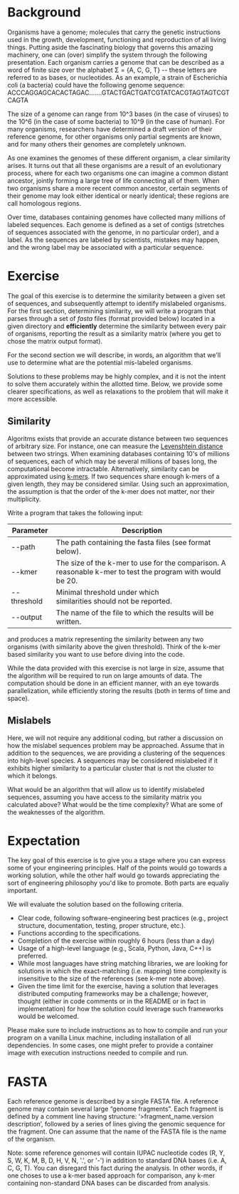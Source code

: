 # Background 

Organisms have a genome; molecules that carry the genetic instructions used in the growth, development, functioning and reproduction of all living things. Putting aside the fascinating biology that governs this amazing machinery, one can (over) simplify the system through the following presentation. Each organism carries a genome that can be described as a word of finite size over
the alphabet Σ = {A, C, G, T} -- these letters are referred to as bases, or nucleotides. As an example, a strain of Escherichia coli (a bacteria) could have the following genome sequence:
ACCCAGGAGCACACTAGAC.......GTACTGACTGATCGTATCACGTAGTAGTCGTCAGTA

The size of a genome can range from 10^3 bases (in the case of viruses) to the 10^6 (in the case of some bacteria) to 10^9 (in the case of human).  For many organisms, researchers have determined a draft version of their reference genome, for other organisms only partial segments are known, and for many others their genomes are completely unknown. 

As one examines the genomes of these different organism, a clear similarity arises. It turns out that all these organisms are a result of an evolutionary process, where for each two organisms one can imagine a common distant ancestor, jointly forming a large tree of life connecting all of them. When two organisms share a more recent common ancestor, certain segments of their genome may look either identical or nearly identical; these regions are call homologous regions.

Over time, databases containing genomes have collected many millions of labeled sequences. Each genome is defined as a set of contigs (stretches of sequences associated with the genome, in no particular order), and a label. As the sequences are labeled by scientists, mistakes may happen, and the wrong label may be associated with a particular sequence.

# Exercise

The goal of this exercise is to determine the similarity between a given set of sequences, and subsequently attempt to identify mislabeled organisms. For the first section, determining similarity, we will write a program that parses through a set of _fasta_ files (format provided below) located in a given directory and __efficiently__ determine the similarity between every pair of organisms, reporting the result as a similarity matrix (where you get to chose the matrix output format). 

For the second section we will describe, in words, an algorithm that we'll use to determine what are the potential mis-labeled organisms.

Solutions to these problems may be highly complex, and it is not the intent to solve them accurately within the allotted time. Below, we provide some clearer specifications, as well as relaxations to the problem that will make it more accessible.

## Similarity

Algoritms exists that provide an accurate distance between two sequences of arbitrary size. For instance, one can measure the [Levenshtein distance](https://en.wikipedia.org/wiki/Levenshtein_distance) between two strings. When examining databases containing 10's of millions of sequences, each of which may be several millions of bases long, the computational become intractable. Alternatively, similarity can be approximated using [k-mers](https://en.wikipedia.org/wiki/K-mer). If two sequences share enough k-mers of a given length, they may be considered similar. Using such an approximation, the assumption is that the order of the k-mer does not matter, nor their multiplicity. 

Write a program that takes the following input:

| Parameter    | Description                              |
| ------------ | ---------------------------------------- |
| --path        | The path containing the fasta files (see format below). |
| --kmer        | The size of the k-mer to use for the comparison. A reasonable k-mer to test the program with would be 20. |
| --threshold   | Minimal threshold under which <br />similarities should not be reported. |
| --output      | The name of the file to which the results will be written. |

and produces a matrix representing the similarity between any two organisms (with similarity above the given threshold). Think of the k-mer based similarity you want to use before diving into the code.

While the data provided with this exercise is not large in size, assume that the algorithm will be required to run on large amounts of data. The computation should be done in an efficient manner, with an eye towards parallelization, while efficiently storing the results (both in terms of time and space). 

## Mislabels

Here, we will not require any additional coding, but rather a discussion on how the mislabel sequences problem may be approached. Assume that in addition to the sequences, we are providing a clustering of the sequences into high-level species. A sequences may be considered mislabeled if it exhibits higher similarity to a particular cluster that is not the cluster to which it belongs.

What would be an algorithm that will allow us to identify mislabeled sequences, assuming you have access to the similarity matrix you calculated above? What would be the time complexity? What are some of the weaknesses of the algorithm.

# Expectation

The key goal of this exercise is to give you a stage where you can express some of your engineering principles. Half of the points would go towards a working solution, while the other half would go towards appreciating the sort of engineering philosophy you'd like to promote. Both parts are equaliy important.

We will evaluate the solution based on the following criteria.

- Clear code, following software-engineering best practices (e.g., project structure, documentation, testing, proper structure, etc.).
- Functions according to the specifications.
- Completion of the exercise within roughly 6 hours (less than a day)
- Usage of a high-level language (e.g., Scala, Python, Java, C++) is preferred.
- While most languages have string matching libraries, we are looking for solutions in which the exact-matching (i.e. mapping) time complexity is insensitive to the size of the references (see k-mer note above).
- Given the time limit for the exercise, having a solution that leverages distributed computing frameworks may be a challenge; however, thought (either in code comments or in the README or in fact in implementation) for how the solution could leverage such frameworks would be welcomed.

Please make sure to include instructions as to how to compile and run your program on a vanilla Linux machine, including installation of all dependencies. In some cases, one might prefer to provide a container image with execution instructions needed to compile and run.

# FASTA

Each reference genome is described by a single FASTA file. A reference genome may contain several large “genome fragments”. Each fragment is defined by a comment line having structure: ‘>fragment_name.version description’, followed by a series of lines giving the genomic sequence for the fragment. One can assume that the name of the FASTA file is the name of the organism. 

Note: some reference genomes will contain IUPAC nucleotide codes (R, Y, S, W, K, M, B, D, H, V, N, '.', or '-') in addition to standard DNA bases (i.e. A, C, G, T). You can disregard this fact during the analysis. In other words, if one choses to use a k-mer based approach for comparison, any k-mer containing non-standard DNA bases can be discarded from analysis.

